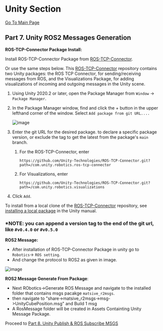 # Unity Section
[Go To Main Page
](https://github.com/matsive/Unity_Robotics_ROS2/edit/main/README.md)
## Part 7. Unity ROS2 Messages Generation
**ROS-TCP-Connector Package Install:** <br />

Install ROS-TCP-Connector Package from [ROS-TCP-Connector](https://github.com/Unity-Technologies/ROS-TCP-Connector/tree/main).

Or use the same steps below. This [ROS-TCP-Connector](https://github.com/Unity-Technologies/ROS-TCP-Connector/tree/main) repository contains two Unity packages: the ROS TCP Connector, for sending/receiving messages from ROS, and the Visualizations Package, for adding visualizations of incoming and outgoing messages in the Unity scene.

1. Using Unity 2020.2 or later, open the Package Manager from `Window` -> `Package Manager`.
2. In the Package Manager window, find and click the + button in the upper lefthand corner of the window. Select `Add package from git URL....`
   
    ![image](https://user-images.githubusercontent.com/29758400/110989310-8ea36180-8326-11eb-8318-f67ee200a23d.png)
   
4. Enter the git URL for the desired package. to declare a specific package version, or exclude the tag to get the latest from the package's `main` branch.
    1. For the ROS-TCP-Connector, enter
       ```
       https://github.com/Unity-Technologies/ROS-TCP-Connector.git?path=/com.unity.robotics.ros-tcp-connector
       ```
    2. For Visualizations, enter
       ```
       https://github.com/Unity-Technologies/ROS-TCP-Connector.git?path=/com.unity.robotics.visualizations
       ```
5. Click `Add`.

To install from a local clone of the [ROS-TCP-Connector](https://github.com/Unity-Technologies/ROS-TCP-Connector/tree/main) repository, see [installing a local package](https://docs.unity3d.com/Manual/upm-ui-local.html) in the Unity manual.

### *NOTE: you can append a version tag to the end of the git url, like `#v0.4.0` or `#v0.5.0`

**ROS2 Message:** <br />
 - After installation of ROS-TCP-Connector Package in unity go to `Robotics`-> `ROS setting`.<br />
 - And change the protocol to ROS2 as given in image.<br />
 
![image](https://github.com/user-attachments/assets/c72c3e62-a426-402b-9fe6-0d2039c71dc5)

**ROS2 Message Generate From Package**:
 - Next RObotics->Generate ROS Message and navigate to the installed folder that contains msgs pacakge `matsive_r2msgs`.
 - then navigate to "share->matsive_r2msgs->msg->UnityCubePosition.msg" and Build 1 msg
 - A RosMessage folder will be created in Assets Containting Unity Message Package.

Proceed to [Part 8. Unity Publish & ROS Subscribe MSGS](https://github.com/matsive/Unity_Robotics_ROS2_Messaging/blob/main/Documentation/Unity%20Section/Part%208.%20Unity%20Publish%20&%20ROS%20Subscribe%20MSGS.md)
